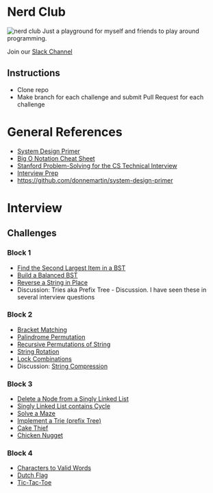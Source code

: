 # Nerd Club 
![nerd club](./nerd_club.jpg)
Just a playground for myself and friends to play around programming.

Join our [Slack Channel](http://seattlenerdclub.slack.com)

## Instructions
* Clone repo
* Make branch for each challenge and submit Pull Request for each challenge

# General References
* [System Design Primer](https://github.com/donnemartin/system-design-primer)
* [Big O Notation Cheat Sheet](http://bigocheatsheet.com/)
* [Stanford  Problem-Solving for the CS Technical Interview](https://web.stanford.edu/class/cs9/)
* [Interview Prep](https://github.com/kdn251/interviews/blob/master/README.md)
* https://github.com/donnemartin/system-design-primer


# Interview 


## Challenges
### Block 1
* [Find the Second Largest Item in a BST](second-largest-item-in-bst.md)
* [Build a Balanced BST](build_balanced_bst.md)
* [Reverse a String in Place](reverse-string-in-place.md)
* Discussion: Tries aka Prefix Tree - Discussion.  I have seen these in several interview questions

### Block 2
* [Bracket Matching](bracket-matching.md)
* [Palindrome Permutation](palindrome-permutation.md)
* [Recursive Permutations of String](recursive-string-permutations.md)
* [String Rotation](string-rotation.md)
* [Lock Combinations](lock-combinations.md)
* Discussion: [String Compression](string-compression.md)

### Block 3
* [Delete a Node from a Singly Linked List](delete-node.md)
* [Singly Linked List contains Cycle](linked-list-cycle.md)
* [Solve a Maze](maze.md)
* [Implement a Trie (prefix Tree)](trie.md)
* [Cake Thief](cake-thief.md)
* [Chicken Nugget](chicken-nugget.md)

### Block 4
* [Characters to Valid Words](chars-to-words.md)
* [Dutch Flag](dutch-flag.md)
* [Tic-Tac-Toe](tic-tac-toe.md)